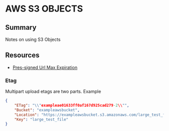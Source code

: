# AWS S3 OBJECTS

## Summary

Notes on using S3 Objects

## Resources

- [Pres-signed Url Max Expiration](https://aws.amazon.com/premiumsupport/knowledge-center/presigned-url-s3-bucket-expiration/)

### Etag

Multipart upload etags are two parts. Example

```json
{
    "ETag": "\\"exampleae01633ff0af167d925cad279-2\\"",
    "Bucket": "exampleawsbucket",
    "Location": "https://exampleawsbucket.s3.amazonaws.com/large_test_file",
    "Key": "large_test_file"
}
```
